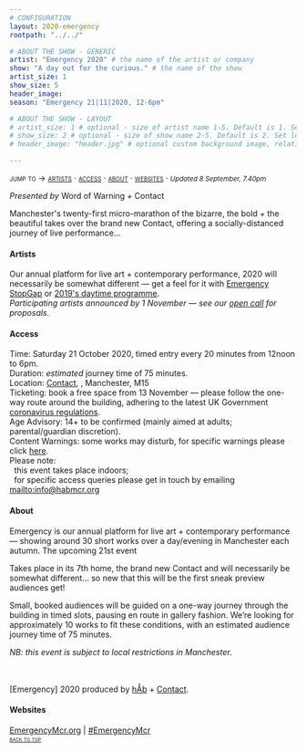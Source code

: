 ```yaml
---
# CONFIGURATION
layout: 2020-emergency
rootpath: "../../"

# ABOUT THE SHOW - GENERIC
artist: "Emergency 2020" # the name of the artist or company
show: "A day out for the curious." # the name of the show
artist_size: 1
show_size: 5
header_image:  
season: "Emergency 21|11|2020, 12-6pm"

# ABOUT THE SHOW - LAYOUT
# artist_size: 1 # optional - size of artist name 1-5. Default is 1. Set longer names to lower values
# show_size: 2 # optional - size of show name 2-5. Default is 2. Set longer names to lower values
# header_image: "header.jpg" # optional custom background image, relative to current page

---
```

<span style='font-variant: small-caps'>jump to → [artists](/current/2020-emergency/#artists) · [access](/current/2020-emergency/#access) · [about](/current/2020-emergency/#about) · [websites](/current/2020-emergency/#websites)</span> · <small>*Updated 8 September, 7.40pm*</small>     
        
*Presented by* Word of Warning *+* Contact        
        
Manchester's twenty-first micro-marathon of the bizarre, the bold + the beautiful takes over the brand new Contact, offering a socially-distanced journey of live performance…       
        
#### Artists       
Our annual platform for live art + contemporary performance, 2020 will necessarily be somewhat different — get a feel for it with [Emergency StopGap](/archive/2020-emergencystopgap) or [2019's daytime programme](/archive/2019-emergency/daytime).       
*Participating artists announced by 1 November — see our <a href="http://emergencymcr.posthaven.com" target="_blank">open call</a> for proposals.*        
        
#### Access            
Time: Saturday 21 October 2020, timed entry every 20 minutes from 12noon to 6pm.<br>Duration: *estimated* journey time of 75 minutes.<br>Location: <a href="http://contactmcr.com" target="_blank">Contact</a>, , Manchester, M15 <br>Ticketing: book a free space from 13 November — please follow the one-way route around the building, adhering to the latest UK Government <a href="http://www.gov.uk/coronavirus" target="_blank">coronavirus regulations</a>.<br>Age Advisory: 14+ to be confirmed (mainly aimed at adults; parental/guardian discretion).<br>Content Warnings: some works may disturb, for specific warnings please click [here](/warnings).<br>Please note:<br>&nbsp;&nbsp;this event takes place indoors;<br>&nbsp;&nbsp;for specific access queries please get in touch by emailing <mailto:info@habmcr.org>         
          
#### About         
Emergency is our annual platform for live art + contemporary performance — showing around 30 short works over a day/evening in Manchester each autumn. The upcoming 21st event 

Takes place in its 7th home, the brand new Contact and will necessarily be somewhat different… so new that this will be the first sneak preview audiences get! 

Small, booked audiences will be guided on a one-way journey through the building in timed slots, pausing en route in gallery fashion. We’re looking for approximately 10 works to fit these conditions, with an estimated audience journey time of 75 minutes.

*NB: this event is subject to local restrictions in Manchester.*         
        
<br><br>[Emergency] 2020 produced by [hÅb](/hab) + <a href="http://contactmcr.com" target="_blank">Contact</a>.         
         
#### Websites         
<a href="http://emergencymcr.org" target="_blank">EmergencyMcr.org</a> | <a href="http://twitter.com/hashtag/EmergencyMcr" target="_blank">#EmergencyMcr</a>         
<small><span style='font-variant: small-caps'>[back to top](/current/2020-autumnwinter/botanic)</span></small>
